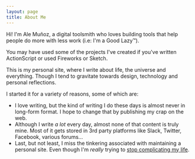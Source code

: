 ```yaml
---
layout: page
title: About Me
---
```


Hi! I'm Ale Muñoz, a digital toolsmith who loves building tools that help people do more with less work (i.e: I'm a Good Lazy™).

You may have used some of the projects I've created if you've written ActionScript or used Fireworks or Sketch.

This is my personal site, where I write about life, the universe and everything. Though I tend to gravitate towards design, technology and personal reflections.

I started it for a variety of reasons, some of which are:

- I love writing, but the kind of writing I do these days is almost never in long-form format. I hope to change that by publishing my crap on the web.
- Although I write *a lot* every day, almost none of that content is truly mine. Most of it gets stored in 3rd party platforms like Slack, Twitter, Facebook, various forums…
- Last, but not least, I miss the tinkering associated with maintaining a personal site. Even though I'm *really* trying to [stop complicating my life](/stop-complicating-your-life/).
